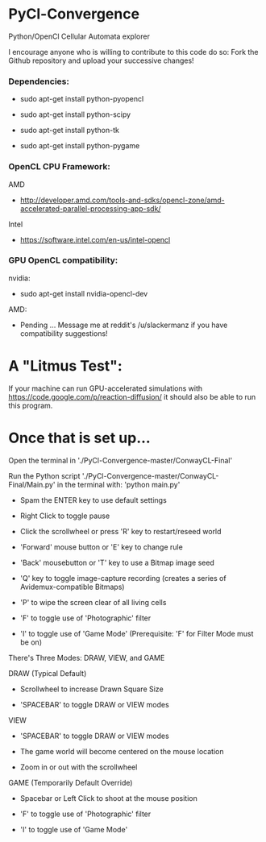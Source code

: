 PyCl-Convergence
================

Python/OpenCl Cellular Automata explorer

I encourage anyone who is willing to contribute to this code do so:
	Fork the Github repository and upload your successive changes!

### Dependencies:

 * sudo apt-get install python-pyopencl

 * sudo apt-get install python-scipy

 * sudo apt-get install python-tk

 * sudo apt-get install python-pygame

### OpenCL CPU Framework:

AMD

 * http://developer.amd.com/tools-and-sdks/opencl-zone/amd-accelerated-parallel-processing-app-sdk/

Intel

 * https://software.intel.com/en-us/intel-opencl

### GPU OpenCL compatibility:

nvidia:

 * sudo apt-get install nvidia-opencl-dev

AMD:

 * Pending ... Message me at reddit's /u/slackermanz if you have compatibility suggestions!


# A "Litmus Test":

If your machine can run GPU-accelerated simulations with https://code.google.com/p/reaction-diffusion/ it should also be able to run this program.



# Once that is set up...

Open the terminal in './PyCl-Convergence-master/ConwayCL-Final'

Run the Python script './PyCl-Convergence-master/ConwayCL-Final/Main.py' in the terminal with: 'python main.py'

 * Spam the ENTER key to use default settings

 * Right Click to toggle pause

 * Click the scrollwheel or press 'R' key to restart/reseed world

 * 'Forward' mouse button or 'E' key to change rule

 * 'Back' mousebutton or 'T' key to use a Bitmap image seed

 * 'Q' key to toggle image-capture recording (creates a series of Avidemux-compatible Bitmaps)

 * 'P' to wipe the screen clear of all living cells

 * 'F' to toggle use of 'Photographic' filter

 * 'I' to toggle use of 'Game Mode' (Prerequisite: 'F' for Filter Mode must be on)

There's Three Modes: DRAW, VIEW, and GAME

DRAW (Typical Default)

 * Scrollwheel to increase Drawn Square Size

 * 'SPACEBAR' to toggle DRAW or VIEW modes

VIEW

 * 'SPACEBAR' to toggle DRAW or VIEW modes

 * The game world will become centered on the mouse location

 * Zoom in or out with the scrollwheel

GAME (Temporarily Default Override)

 * Spacebar or Left Click to shoot at the mouse position

 * 'F' to toggle use of 'Photographic' filter

 * 'I' to toggle use of 'Game Mode'

	








